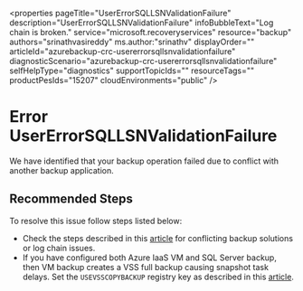 <properties
	pageTitle="UserErrorSQLLSNValidationFailure"
	description="UserErrorSQLLSNValidationFailure"
	infoBubbleText="Log chain is broken."
	service="microsoft.recoveryservices"
	resource="backup"
	authors="srinathvasireddy"
	ms.author:"srinathv"
	displayOrder=""
	articleId="azurebackup-crc-usererrorsqllsnvalidationfailure"
	diagnosticScenario="azurebackup-crc-usererrorsqllsnvalidationfailure"
	selfHelpType="diagnostics"
	supportTopicIds=""
	resourceTags=""
	productPesIds="15207"
	cloudEnvironments="public"
/>

# Error UserErrorSQLLSNValidationFailure

<!--issueDescription-->
We have identified that your backup operation failed due to conflict with another backup application.
<!--/issueDescription-->

## **Recommended Steps**
To resolve this issue follow steps listed below:

* Check the steps described in this [article](https://docs.microsoft.com/azure/backup/backup-sql-server-azure-troubleshoot#usererrorsqllsnvalidationfailure) for conflicting backup solutions or log chain issues. 
* If you have configured both Azure IaaS VM and SQL Server backup, then VM backup creates a VSS full backup causing snapshot task delays. Set the `USEVSSCOPYBACKUP` registry key as described in this [article](https://docs.microsoft.com/azure/backup/backup-azure-vms-troubleshoot#troubleshoot-vm-snapshot-issues).
